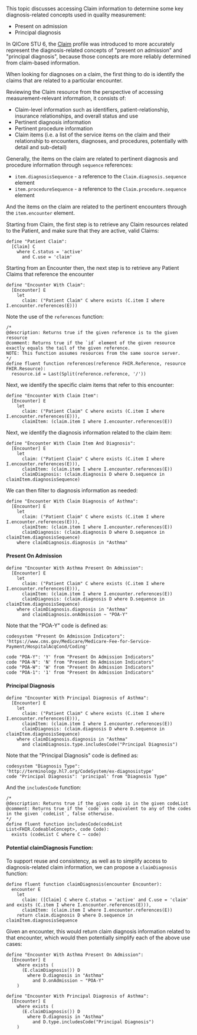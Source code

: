 This topic discusses accessing Claim information to determine some key diagnosis-related concepts used in quality measurement:

* Present on admission
* Principal diagnosis

In QICore STU 6, the [Claim](https://hl7.org/fhir/us/qicore/StructureDefinition-qicore-claim.html) profile was introduced to more accurately represent the diagnosis-related concepts of "present on admission" and "principal diagnosis", because those concepts are more reliably determined from claim-based information.

When looking for diagnoses on a claim, the first thing to do is identify the claims that are related to a particular encounter.

Reviewing the Claim resource from the perspective of accessing measurement-relevant information, it consists of:

* Claim-level information such as identifiers, patient-relationship, insurance relationships, and overall status and use
* Pertinent diagnosis information
* Pertinent procedure information
* Claim items (i.e. a list of the service items on the claim and their relationship to encounters, diagnoses, and procedures, potentially with detail and sub-detail)

Generally, the items on the claim are related to pertinent diagnosis and procedure information through `sequence` references:

* `item.diagnosisSequence` - a reference to the `Claim.diagnosis.sequence` element
* `item.procedureSequence` - a reference to the `Claim.procedure.sequence` element

And the items on the claim are related to the pertinent encounters through the `item.encounter` element.

Starting from Claim, the first step is to retrieve any Claim resources related to the Patient, and make sure that they are active, valid Claims:

```cql
define "Patient Claim":
  [Claim] C
    where C.status = 'active'
      and C.use = 'claim'
```

Starting from an Encounter then, the next step is to retrieve any Patient Claims that reference the encounter

```cql
define "Encounter With Claim":
  [Encounter] E
    let
      claim: ("Patient Claim" C where exists (C.item I where I.encounter.references(E)))
```

Note the use of the `references` function:

```cql
/*
@description: Returns true if the given reference is to the given resource
@comment: Returns true if the `id` element of the given resource exactly equals the tail of the given reference.
NOTE: This function assumes resources from the same source server.
*/
define fluent function references(reference FHIR.Reference, resource FHIR.Resource):
  resource.id = Last(Split(reference.reference, '/'))  
```

Next, we identify the specific claim items that refer to this encounter:

```cql
define "Encounter With Claim Item":
  [Encounter] E
    let
      claim: ("Patient Claim" C where exists (C.item I where I.encounter.references(E))),
      claimItem: (claim.item I where I.encounter.references(E))
```

Next, we identify the diagnosis information related to the claim item:

```cql
define "Encounter With Claim Item And Diagnosis":
  [Encounter] E
    let
      claim: ("Patient Claim" C where exists (C.item I where I.encounter.references(E))),
      claimItem: (claim.item I where I.encounter.references(E))
      claimDiagnosis: (claim.diagnosis D where D.sequence in claimItem.diagnosisSequence)
```

We can then filter to diagnosis information as needed:

```cql
define "Encounter With Claim Diagnosis of Asthma":
  [Encounter] E
    let
      claim: ("Patient Claim" C where exists (C.item I where I.encounter.references(E))),
      claimItem: (claim.item I where I.encounter.references(E))
      claimDiagnosis: (claim.diagnosis D where D.sequence in claimItem.diagnosisSequence)
    where claimDiagnosis.diagnosis in "Asthma"
```

#### Present On Admission

```cql
define "Encounter With Asthma Present On Admission":
  [Encounter] E
    let
      claim: ("Patient Claim" C where exists (C.item I where I.encounter.references(E))),
      claimItem: (claim.item I where I.encounter.references(E))
      claimDiagnosis: (claim.diagnosis D where D.sequence in claimItem.diagnosisSequence)
    where claimDiagnosis.diagnosis in "Asthma"
      and claimDiagnosis.onAdmission ~ "POA-Y"
```

Note that the "POA-Y" code is defined as:

```cql
codesystem "Present On Admission Indicators": 'https://www.cms.gov/Medicare/Medicare-Fee-for-Service-Payment/HospitalAcqCond/Coding'

code "POA-Y": 'Y' from "Present On Admission Indicators"
code "POA-N": 'N' from "Present On Admission Indicators"
code "POA-W": 'W' from "Present On Admission Indicators"
code "POA-1": '1' from "Present On Admission Indicators"
```

#### Principal Diagnosis

```cql
define "Encounter With Principal Diagnosis of Asthma":
  [Encounter] E
    let
      claim: ("Patient Claim" C where exists (C.item I where I.encounter.references(E))),
      claimItem: (claim.item I where I.encounter.references(E))
      claimDiagnosis: (claim.diagnosis D where D.sequence in claimItem.diagnosisSequence)
    where claimDiagnosis.diagnosis in "Asthma"
      and claimDiagnosis.type.includesCode("Principal Diagnosis")
```

Note that the "Principal Diagnosis" code is defined as:

```cql
codesystem "Diagnosis Type": 'http://terminology.hl7.org/CodeSystem/ex-diagnosistype'
code "Principal Diagnosis": 'principal' from "Diagnosis Type"
```

And the `includesCode` function:

```cql
/*
@description: Returns true if the given code is in the given codeList
@comment: Returns true if the `code` is equivalent to any of the codes in the given `codeList`, false otherwise.
*/
define fluent function includesCode(codeList List<FHIR.CodeableConcept>, code Code):
  exists (codeList C where C ~ code)
```

#### Potential claimDiagnosis Function:

To support reuse and consistency, as well as to simplify access to diagnosis-related claim information, we can propose a `claimDiagnosis` function:

```cql
define fluent function claimDiagnosis(encounter Encounter):
  encounter E
    let 
      claim: ([Claim] C where C.status = 'active' and C.use = 'claim' and exists (C.item I where I.encounter.references(E))),
      claimItem: (claim.item I where I.encounter.references(E))
    return claim.diagnosis D where D.sequence in claimItem.diagnosisSequence
```

Given an encounter, this would return claim diagnosis information related to that encounter, which would then potentially simplify each of the above use cases:

```
define "Encounter With Asthma Present On Admission":
  [Encounter] E
    where exists (
      (E.claimDiagnosis()) D
        where D.diagnosis in "Asthma"
          and D.onAdmission ~ "POA-Y"
    )

define "Encounter With Principal Diagnosis of Asthma":
  [Encounter] E
    where exists (
      (E.claimDiagnosis()) D
        where D.diagnosis in "Asthma"
          and D.type.includesCode("Principal Diagnosis")
    )
```    
